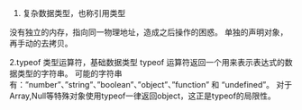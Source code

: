 1. 复杂数据类型，也称引用类型

  没有独立的内存，指向同一物理地址，造成之后操作的困惑。
  单独的声明对象，再手动的去拷贝。

2.typeof 类型运算符，基础数据类型
  typeof 运算符返回一个用来表示表达式的数据类型的字符串。
  可能的字符串有：”number”、”string”、”boolean”、”object”、”function” 和 “undefined”。
  对于Array,Null等特殊对象使用typeof一律返回object，这正是typeof的局限性。
